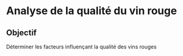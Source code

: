 # Analyse de la qualité du vin rouge

## Objectif
Déterminer les facteurs influençant la qualité des vins rouges